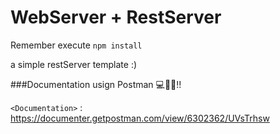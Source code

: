 # WebServer +  RestServer
Remember execute ```npm install``` 

a simple restServer template :)

###Documentation usign Postman 💻👾😄!!

`<Documentation>` : <https://documenter.getpostman.com/view/6302362/UVsTrhsw>
